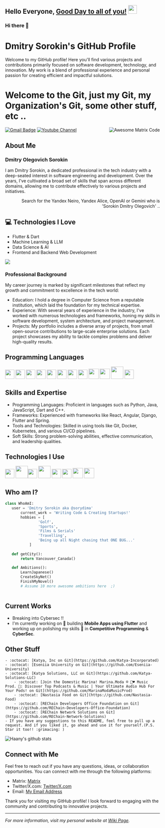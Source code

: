 ## Hello Everyone, [Good Day to all of you!](https://dmitry.rechain.network)  <img src="https://media.giphy.com/media/hvRJCLFzcasrR4ia7z/giphy.gif" width="28px" height="28px">

### Hi there 👋

# Dmitry Sorokin's GitHub Profile

Welcome to my GitHub profile! Here you'll find various projects and contributions primarily focused on software development, technology, and innovation. My work is a blend of professional experience and personal passion for creating efficient and impactful solutions.

<h1>Welcome to the Git, just my Git, my Organization's Git, some other stuff, etc ..</h1> 

<img src = 'https://github.com/MarikIshtar007/MarikIshtar007/blob/master/images/matrix.gif' alt = 'Awesome Matrix Code' align='right'/>

[![Gmail Badge](https://img.shields.io/badge/-dmitry.justdev@gmail.com-c14438?style=flat-square&logo=Gmail&logoColor=white&link=mailto:dmitry.justdev@gmail.com)](mailto:dmitry.justdev@gmail.com) [![Youtube Channel](https://img.shields.io/badge/-@SORYDIMA-c14438?style=flat-square&logo=Youtube&link=https://www.youtube.com/@sorydima)](https://www.youtube.com/@sorydima)

## About Me

### Dmitry Olegovich Sorokin

I am Dmitry Sorokin, a dedicated professional in the tech industry with a deep-seated interest in software engineering and development. Over the years, I've cultivated a broad set of skills that span across different domains, allowing me to contribute effectively to various projects and initiatives.

<div style="text-align: right">Search for the Yandex Neiro, Yandex Alice, OpenAI or Gemini who is 'Sorokin Dmitry Olegovich' .. </div>

## :computer: Technologies I Love
* Flutter & Dart
* Machine Learning & LLM
* Data Science & AI
* Frontend and Backend Web Development

<img src = "https://github-readme-stats.vercel.app/api/top-langs/?username=sorydima&layout=compact">

### Professional Background

My career journey is marked by significant milestones that reflect my growth and commitment to excellence in the tech world:

- Education: I hold a degree in Computer Science from a reputable institution, which laid the foundation for my technical expertise.
- Experience: With several years of experience in the industry, I've worked with numerous technologies and frameworks, honing my skills in software development, system architecture, and project management.
- Projects: My portfolio includes a diverse array of projects, from small open-source contributions to large-scale enterprise solutions. Each project showcases my ability to tackle complex problems and deliver high-quality results.

## Programming Languages
<img src = 'https://github.com/MarikIshtar007/MarikIshtar007/blob/master/images/c-original.svg' width='30'/> <img src = 'https://github.com/MarikIshtar007/MarikIshtar007/blob/master/images/cpp.svg' width='30'/> <img src = 'https://github.com/MarikIshtar007/MarikIshtar007/blob/master/images/python2.png' height='30'/>  <img src = 'https://github.com/MarikIshtar007/MarikIshtar007/blob/master/images/html.svg' width='30'/> <img src='https://github.com/MarikIshtar007/MarikIshtar007/blob/master/images/java.svg' width='30'/> <img src = 'https://github.com/MarikIshtar007/MarikIshtar007/blob/master/images/kotlin.svg' width='30'/> <img src = 'https://github.com/MarikIshtar007/MarikIshtar007/blob/master/images/css.svg' width='30'/> <img src = 'https://github.com/MarikIshtar007/MarikIshtar007/blob/master/images/js.svg' width='30'/> <img src = 'https://github.com/MarikIshtar007/MarikIshtar007/blob/master/images/bootstrap.svg' width='33'/> <img src = 'https://github.com/MarikIshtar007/MarikIshtar007/blob/master/images/dart.svg' width='33'/> <img src = 'https://github.com/MarikIshtar007/MarikIshtar007/blob/master/images/php.svg' width='40'/>
 <img src = 'https://github.com/MarikIshtar007/MarikIshtar007/blob/master/images/sql.svg' width='30'/> 

 ## Skills and Expertise

- Programming Languages: Proficient in languages such as Python, Java, JavaScript, Dart and C++.
- Frameworks: Experienced with frameworks like React, Angular, Django, Flutter and Spring.
- Tools and Technologies: Skilled in using tools like Git, Docker, Kubernetes, and various CI/CD pipelines.
- Soft Skills: Strong problem-solving abilities, effective communication, and leadership qualities.
 
 ## Technologies I Use
 <img src = 'https://github.com/MarikIshtar007/MarikIshtar007/blob/master/images/pycharm.svg' width='30'/>  <img src = 'https://github.com/MarikIshtar007/MarikIshtar007/blob/master/images/android.svg' height='40'/><img src = 'https://github.com/MarikIshtar007/MarikIshtar007/blob/master/images/flutter-logo.svg' width='30'/> <img src = 'https://github.com/MarikIshtar007/MarikIshtar007/blob/master/images/django.svg' height='40'/> <img src = 'https://github.com/MarikIshtar007/MarikIshtar007/blob/master/images/flask.png' width='30'/> <img src = 'https://github.com/MarikIshtar007/MarikIshtar007/blob/master/images/git.svg' width='30'/> <img src = 'https://github.com/MarikIshtar007/MarikIshtar007/blob/master/images/nodejs.svg' width='33'/> <img src = 'https://github.com/MarikIshtar007/MarikIshtar007/blob/master/images/react.svg' width='33'/>
 
 ## Who am I?
 ```python
 class WhoAmI:
 	user = 'Dmitry Sorokin aka @sorydima'
		current_work = 'Writing Code & Creating Startups!'
		hobbies = [
				'Golf',
				'Sports',
				'Films & Serials'
				'Travelling',
				'Being up all Night chasing that ONE BUG...'
			]
	
	def getCity():
		return Vancouver_Canada()
	
	def Ambitions():
		LearnJapanese()
		CreateSkyNet()
		FinishMyNovel()
		# Assume 10 more awesome ambitions here  ;)
	
 ```
 
## Current Works
 * Breaking into Cybersec !!
 * I'm currently working on 🔭 building **Mobile Apps using Flutter** and working up on polishing my skills 🌱 in **Competitive Programming** & **CyberSec**.
 
## Other Stuff
  	- :octocat: [Katya, Inc on Git](https://github.com/Katya-Incorporated)
	- :octocat: [Eseniia University on Git](https://github.com/Eseniia-University)
  	- :octocat: [Katya Solutions, LLC on Git](https://github.com/Katya-Solutions-LLC)
    	- :octocat: [Join the Domestic Marina! Marina.Moda ® 💖♥️ Music Prod. 🤳: Discover Top Podcasts & Music | Your Ultimate Audio Hub For Your Pods! on Git](https://github.com/MarinaModaMusicProd)
      	- :octocat: [Nastasia Food on Git](https://github.com/Nastasia-Food)
        - :octocat: [REChain Developers Office Foundation on Git](https://github.com/REChain-Developers-Office-Foundation)
        - :octocat: [REChain Network Solutions on Git](https://github.com/REChain-Network-Solutions)
  	- If you have any suggestions to this README, feel free to pull up a request. And if you liked it, go ahead and use it for yourself.(P.S. Star it too!! :grimacing: )

![Haany's github stats](https://github-readme-stats.vercel.app/api?username=sorydima&show_icons=true)
 
## Connect with Me

Feel free to reach out if you have any questions, ideas, or collaboration opportunities. You can connect with me through the following platforms:
- Matrix: [Matrix](https://matrix.to/#/@sorydima:matrix.org)
- Twitter/X.com: [Twitter/X.com](https://x.com/DmitrySoro90935)
- Email: [My Email Address](mailto:sorydima@rechain.work)

Thank you for visiting my GitHub profile! I look forward to engaging with the community and contributing to innovative projects.

---

*For more information, visit my personal website at [Wiki Page](https://dmitry.rechain.network).*

